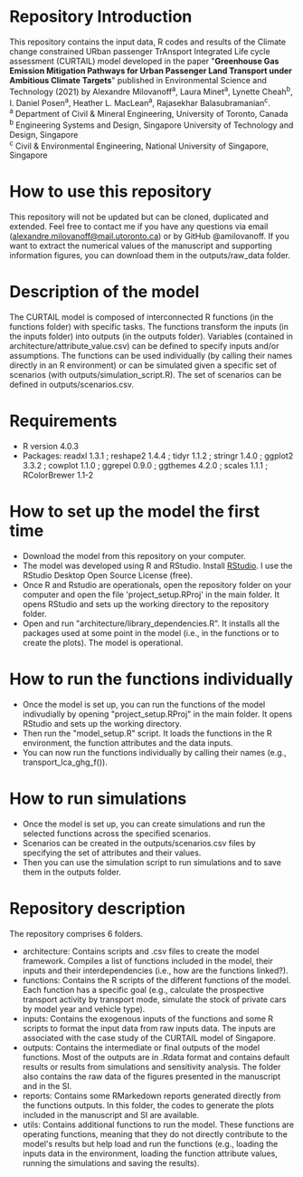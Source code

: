 # Repository Introduction
This repository contains the input data, R codes and results of the Climate change constrained URban passenger TrAnsport Integrated Life cycle assessment (CURTAIL) model developed in the paper "**Greenhouse Gas Emission Mitigation Pathways for Urban Passenger Land Transport under Ambitious Climate Targets**" published in Environmental Science and Technology (2021) by Alexandre Milovanoff<sup>a</sup>, Laura Minet<sup>a</sup>, Lynette Cheah<sup>b</sup>, I. Daniel Posen<sup>a</sup>, Heather L. MacLean<sup>a</sup>, Rajasekhar Balasubramanian<sup>c</sup>.  
<sup>a</sup> Department of Civil & Mineral Engineering, University of Toronto, Canada  
<sup>b</sup> Engineering Systems and Design, Singapore University of Technology and Design, Singapore  
<sup>c</sup> Civil & Environmental Engineering, National University of Singapore, Singapore

# How to use this repository
This repository will not be updated but can be cloned, duplicated and extended. Feel free to contact me if you have any questions via email (alexandre.milovanoff@mail.utoronto.ca) or by GitHub @amilovanoff. If you want to extract the numerical values of the manuscript and supporting information figures, you can download them in the outputs/raw_data folder.

# Description of the model
The CURTAIL model is composed of interconnected R functions (in the functions folder) with specific tasks. The functions transform the inputs (in the inputs folder) into outputs (in the outputs folder). Variables (contained in architecture/attribute_value.csv) can be defined to specify inputs and/or assumptions. The functions can be used individually (by calling their names directly in an R environment) or can be simulated given a specific set of scenarios (with outputs/simulation_script.R). The set of scenarios can be defined in outputs/scenarios.csv.

# Requirements
* R version 4.0.3
* Packages: readxl 1.3.1 ; reshape2 1.4.4 ; tidyr 1.1.2 ; stringr 1.4.0 ; ggplot2 3.3.2 ; cowplot 1.1.0 ; ggrepel 0.9.0 ; ggthemes 4.2.0 ; scales 1.1.1 ; RColorBrewer 1.1-2

# How to set up the model the first time
* Download the model from this repository on your computer.
* The model was developed using R and RStudio. Install [RStudio](https://www.rstudio.com/products/rstudio/). I use the RStudio Desktop Open Source License (free).
* Once R and Rstudio are operationals, open the repository folder on your computer and open the file 'project_setup.RProj' in the main folder. It opens RStudio and sets up the working directory to the repository folder.
* Open and run "architecture/library_dependencies.R". It installs all the packages used at some point in the model (i.e., in the functions or to create the plots). The model is operational.

# How to run the functions individually
* Once the model is set up, you can run the functions of the model indivudially by opening "project_setup.RProj" in the main folder. It opens RStudio and sets up the working directory. 
* Then run the "model_setup.R" script. It loads the functions in the R environment, the function attributes and the data inputs.
* You can now run the functions individually by calling their names (e.g., transport_lca_ghg_f()).

# How to run simulations
* Once the model is set up, you can create simulations and run the selected functions across the specified scenarios.
* Scenarios can be created in the outputs/scenarios.csv files by specifying the set of attributes and their values.
* Then you can use the simulation script to run simulations and to save them in the outputs folder.

# Repository description
The repository comprises 6 folders.
* architecture: Contains scripts and .csv files to create the model framework. Compiles a list of functions included in the model, their inputs and their interdependencies (i.e., how are the functions linked?).
* functions: Contains the R scripts of the different functions of the model. Each function has a specific goal (e.g., calculate the prospective transport activity by transport mode, simulate the stock of private cars by model year and vehicle type).
* inputs: Contains the exogenous inputs of the functions and some R scripts to format the input data from raw inputs data. The inputs are associated with the case study of the CURTAIL model of Singapore.
* outputs: Contains the intermediate or final outputs of the model functions. Most of the outputs are in .Rdata format and contains default results or results from simulations and sensitivity analysis. The folder also contains the raw data of the figures presented in the manuscript and in the SI.
* reports: Contains some RMarkedown reports generated directly from the functions outputs. In this folder, the codes to generate the plots included in the manuscript and SI are available.
* utils: Contains additional functions to run the model. These functions are operating functions, meaning that they do not directly contribute to the model's results but help load and run the functions (e.g., loading the inputs data in the environment, loading the function attribute values, running the simulations and saving the results).

